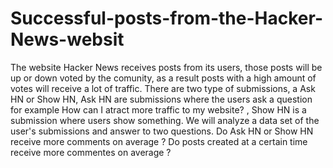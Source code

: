 # Successful-posts-from-the-Hacker-News-websit
The website Hacker News receives posts from its users, those posts will be up or down voted by the comunity, as a result posts with a high amount of votes will receive a lot of traffic. There are two type of submissions, a Ask HN or  Show HN, Ask HN are submissions where the users ask a question for example How can I atract more traffic to my website? , Show HN is a submission where users show something. We will analyze a data set of the user's submissions and answer to two questions. Do Ask HN or Show HN receive more comments on average ? Do posts created at a certain time receive more commentes on average ? 
